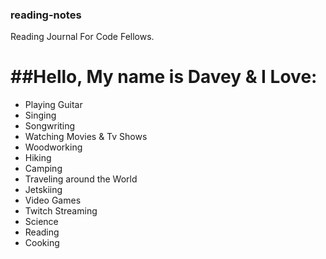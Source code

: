 ### reading-notes
Reading Journal For Code Fellows.

<h1>##Hello, My name is Davey & I Love:</h1>
<ul>
  <li>Playing Guitar</li>
  <li>Singing</li>
  <li>Songwriting</li>
  <li>Watching Movies & Tv Shows</li>
  <li>Woodworking</li>
  <li>Hiking</li>
  <li>Camping</li>
  <li>Traveling around the World</li>
  <li>Jetskiing</li>
  <li>Video Games</li>
  <li>Twitch Streaming</li>
  <li>Science</li>
  <li>Reading</li>
  <li>Cooking</li>
</ul>
